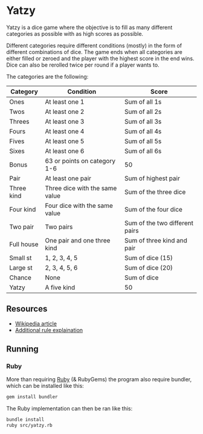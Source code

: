 # Yatzy

Yatzy is a dice game where the objective is to fill as many different categories as possible with as high scores as possible.

Different categories require different conditions (mostly) in the form of different combinations of dice. The game ends when all categories are either filled or zeroed and the player with the highest score in the end wins. Dice can also be rerolled twice per round if a player wants to.

The categories are the following:

| Category   | Condition  | Score                          |
|------------|--------------------------------|--------------------------------|
| Ones       | At least one 1                 | Sum of all 1s                  |
| Twos       | At least one 2                 | Sum of all 2s                  |
| Threes     | At least one 3                 | Sum of all 3s                  |
| Fours      | At least one 4                 | Sum of all 4s                  |
| Fives      | At least one 5                 | Sum of all 5s                  |
| Sixes      | At least one 6                 | Sum of all 6s                  |
| Bonus      | 63 or points on category 1-6   | 50                             |
| Pair       | At least one pair              | Sum of highest pair            |
| Three kind | Three dice with the same value | Sum of the three dice          |
| Four kind  | Four dice with the same value  | Sum of the four dice           |
| Two pair   | Two pairs                      | Sum of the two different pairs |
| Full house | One pair and one three kind    | Sum of three kind and pair     |
| Small st   | 1, 2, 3, 4, 5                  | Sum of dice (15)               |
| Large st   | 2, 3, 4, 5, 6                  | Sum of dice (20)               |
| Chance     | None                           | Sum of dice                    |
| Yatzy      | A five kind                    | 50                             |

## Resources

- [Wikipedia article](https://en.wikipedia.org/wiki/Yatzy)
- [Additional rule explaination](https://info.lite.games/en/support/solutions/articles/60000688821-yatzy-rules)

## Running

### Ruby

More than requiring [Ruby](https://www.ruby-lang.org/en/documentation/installation/) (& RubyGems) the program also require bundler, which can be installed like this:

```sh
gem install bundler
```

The Ruby implementation can then be ran like this:

```sh
bundle install
ruby src/yatzy.rb
```
